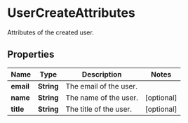 

# UserCreateAttributes

Attributes of the created user.
## Properties

Name | Type | Description | Notes
------------ | ------------- | ------------- | -------------
**email** | **String** | The email of the user. | 
**name** | **String** | The name of the user. |  [optional]
**title** | **String** | The title of the user. |  [optional]




